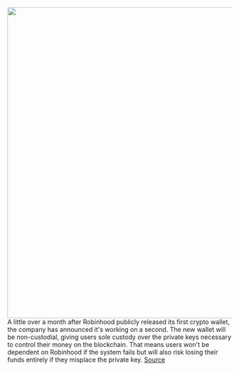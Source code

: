 <img src='https://cdn.vox-cdn.com/thumbor/U7-fkmT4vFqE7cC5F7cFwkQhfLk=/0x0:5400x3600/1200x800/filters:focal(2268x1368:3132x2232)/cdn.vox-cdn.com/uploads/chorus_image/image/70879429/robinhood_ncw_product_static.5.jpg' width='700px' /><br/>
A little over a month after Robinhood publicly released its first crypto wallet, the company has announced it's working on a second. The new wallet will be non-custodial, giving users sole custody over the private keys necessary to control their money on the blockchain. That means users won't be dependent on Robinhood if the system fails but will also risk losing their funds entirely if they misplace the private key.
<a href='https://www.theverge.com/2022/5/17/23089655/robinhood-non-custodial-cryptocurrency-wallet'> Source <a/>